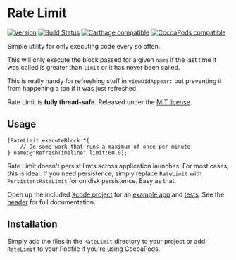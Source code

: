 # Rate Limit

[![Version](https://img.shields.io/github/release/soffes/RateLimit.svg)](https://github.com/soffes/RateLimit/releases) [![Build Status](https://travis-ci.org/soffes/RateLimit.svg?branch=master)](https://travis-ci.org/soffes/RateLimit) [![Carthage compatible](https://img.shields.io/badge/Carthage-compatible-4BC51D.svg?style=flat)](https://github.com/Carthage/Carthage) [![CocoaPods compatible](https://img.shields.io/cocoapods/v/RateLimit.svg)](https://cocoapods.org/pods/RateLimit)

Simple utility for only executing code every so often.

This will only execute the block passed for a given `name` if the last time it was called is greater than `limit` or it has never been called.

This is really handy for refreshing stuff in `viewDidAppear:` but preventing it from happening a ton if it was just refreshed.

Rate Limit is **fully thread-safe.** Released under the [MIT license](LICENSE).


## Usage

``` objc
[RateLimit executeBlock:^{
    // Do some work that runs a maximum of once per minute
} name:@"RefreshTimeline" limit:60.0];
```

Rate Limit doesn't persist limts across application launches. For most cases, this is ideal. If you need persistence, simply replace `RateLimit` with `PersistentRateLimit` for on disk persistence. Easy as that.

Open up the included [Xcode project](RateLimit.xcodeproj) for an [example app](Example) and [tests](Tests). See the [header](RateLimit/SAMRateLimit.h) for full documentation.


## Installation

Simply add the files in the `RateLimit` directory to your project or add `RateLimit` to your Podfile if you're using CocoaPods.
